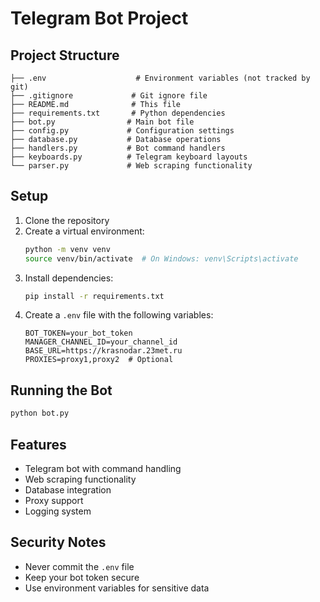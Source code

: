 # Telegram Bot Project

## Project Structure

```
├── .env                    # Environment variables (not tracked by git)
├── .gitignore             # Git ignore file
├── README.md              # This file
├── requirements.txt       # Python dependencies
├── bot.py                # Main bot file
├── config.py             # Configuration settings
├── database.py           # Database operations
├── handlers.py           # Bot command handlers
├── keyboards.py          # Telegram keyboard layouts
└── parser.py             # Web scraping functionality
```

## Setup

1. Clone the repository
2. Create a virtual environment:
   ```bash
   python -m venv venv
   source venv/bin/activate  # On Windows: venv\Scripts\activate
   ```
3. Install dependencies:
   ```bash
   pip install -r requirements.txt
   ```
4. Create a `.env` file with the following variables:
   ```
   BOT_TOKEN=your_bot_token
   MANAGER_CHANNEL_ID=your_channel_id
   BASE_URL=https://krasnodar.23met.ru
   PROXIES=proxy1,proxy2  # Optional
   ```

## Running the Bot

```bash
python bot.py
```

## Features

- Telegram bot with command handling
- Web scraping functionality
- Database integration
- Proxy support
- Logging system

## Security Notes

- Never commit the `.env` file
- Keep your bot token secure
- Use environment variables for sensitive data 
